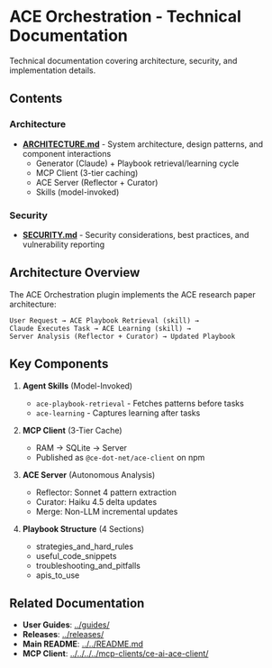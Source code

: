 # ACE Orchestration - Technical Documentation

Technical documentation covering architecture, security, and implementation details.

## Contents

### Architecture

- **[ARCHITECTURE.md](./ARCHITECTURE.md)** - System architecture, design patterns, and component interactions
  - Generator (Claude) + Playbook retrieval/learning cycle
  - MCP Client (3-tier caching)
  - ACE Server (Reflector + Curator)
  - Skills (model-invoked)

### Security

- **[SECURITY.md](./SECURITY.md)** - Security considerations, best practices, and vulnerability reporting

## Architecture Overview

The ACE Orchestration plugin implements the ACE research paper architecture:

```
User Request → ACE Playbook Retrieval (skill) →
Claude Executes Task → ACE Learning (skill) →
Server Analysis (Reflector + Curator) → Updated Playbook
```

## Key Components

1. **Agent Skills** (Model-Invoked)
   - `ace-playbook-retrieval` - Fetches patterns before tasks
   - `ace-learning` - Captures learning after tasks

2. **MCP Client** (3-Tier Cache)
   - RAM → SQLite → Server
   - Published as `@ce-dot-net/ace-client` on npm

3. **ACE Server** (Autonomous Analysis)
   - Reflector: Sonnet 4 pattern extraction
   - Curator: Haiku 4.5 delta updates
   - Merge: Non-LLM incremental updates

4. **Playbook Structure** (4 Sections)
   - strategies_and_hard_rules
   - useful_code_snippets
   - troubleshooting_and_pitfalls
   - apis_to_use

## Related Documentation

- **User Guides**: [../guides/](../guides/)
- **Releases**: [../releases/](../releases/)
- **Main README**: [../../README.md](../../README.md)
- **MCP Client**: [../../../../mcp-clients/ce-ai-ace-client/](../../../../mcp-clients/ce-ai-ace-client/)
